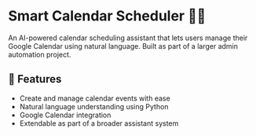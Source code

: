 # Smart Calendar Scheduler 🧠📆

An AI-powered calendar scheduling assistant that lets users manage their Google Calendar using natural language. Built as part of a larger admin automation project.

## 🔧 Features
- Create and manage calendar events with ease
- Natural language understanding using Python
- Google Calendar integration
- Extendable as part of a broader assistant system
